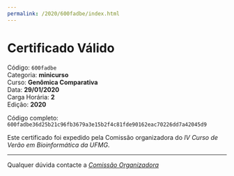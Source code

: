 ```yaml
---
permalink: /2020/600fadbe/index.html
---
```


# Certificado Válido

Código: `600fadbe`<br>
Categoria: **minicurso**<br>
Curso: **Genômica Comparativa**<br>
Data: **29/01/2020**<br>
Carga Horária: **2**<br>
Edição: **2020**<br>


Código completo: `600fadbe36d25b21c96fb3679a3e15b2f4c81fde90162eac70226dd7a42045d9`


Este certificado foi expedido pela Comissão organizadora do *IV Curso de Verão em Bioinformática da UFMG*.

----

Qualquer dúvida contacte a [_Comissão Organizadora_](<mailto:cursobioinfoufmg@gmail.com$subject=[Certificados]>)


